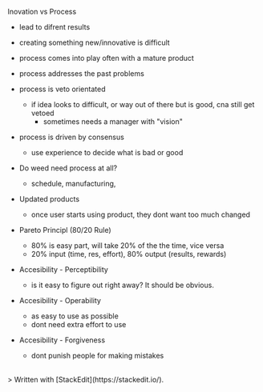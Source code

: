 
Inovation vs Process

- lead to difrent results
- creating something new/innovative is difficult
- process comes into play often with a mature product
- process addresses the past problems
- process is veto orientated
	- if idea looks to difficult, or way out of there but is good, cna still get vetoed
		- sometimes needs a manager with "vision"

- process is driven by consensus
	- use experience to decide what is bad or good

- Do weed need process at all?
	- schedule, manufacturing, 

- Updated products
	- once user starts using product, they dont want too much changed

- Pareto Principl (80/20 Rule)
	- 80% is easy part, will take 20% of the the time, vice versa
	- 20% input (time, res, effort), 80% output (results, rewards)

- Accesibility - Perceptibility
	- is it easy to figure out right away? It should be obvious.

- Accesibility - Operability
	- as easy to use as possible
	- dont need extra effort to use
	
- Accesibility - Forgiveness
	- dont punish people for making mistakes 

<br>
> Written with [StackEdit](https://stackedit.io/).